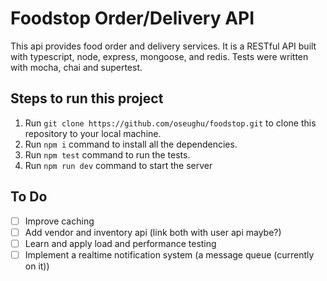 # Foodstop Order/Delivery API

This api provides food order and delivery services. It is a RESTful API built with typescript, node, express, mongoose, and redis. Tests were written with mocha, chai and supertest.

## Steps to run this project

1. Run `git clone https://github.com/oseughu/foodstop.git` to clone this repository to your local machine.
2. Run `npm i` command to install all the dependencies.
3. Run `npm test` command to run the tests.
4. Run `npm run dev` command to start the server

## To Do

- [ ] Improve caching
- [ ] Add vendor and inventory api (link both with user api maybe?)
- [ ] Learn and apply load and performance testing
- [ ] Implement a realtime notification system (a message queue (currently on it))
